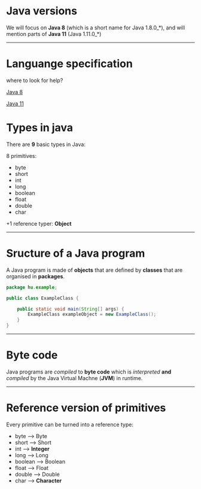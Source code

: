 # Java versions

We will focus on **Java 8** (which is  a short name for Java 1.8.0\_\*), and will mention parts of **Java 11** (Java 1.11.0\_\*)

---

# Languange specification

where to look for help?

[Java 8](https://docs.oracle.com/javase/specs/jls/se8/html/index.html)

[Java 11](https://docs.oracle.com/javase/specs/jls/se11/html/index.html)

# Types in java

There are **9** basic types in Java:

8 primitives:
* byte
* short
* int
* long
* boolean
* float
* double
* char

+1 reference typer: **Object**

---
# Sructure of a Java program

A Java program is made of **objects** that are defined by **classes** that are organised in **packages**.

```java
package hu.example;

public class ExampleClass {

	public static void main(String[] args) {
    	ExampleClass exampleObject = new ExampleClass();
    }
}
```

---

# Byte code

Java programs are _compiled_ to **byte code** which is *interpreted* **and** *compiled* by the Java Virtual Machne (**JVM**) in runtime.

---

# Reference version of primitives

Every primitive can be turned into a reference type:

* byte --> Byte
* short --> Short
* int --> **Integer**
* long --> Long
* boolean --> Boolean
* float --> Float
* double --> Double
* char --> **Character**


